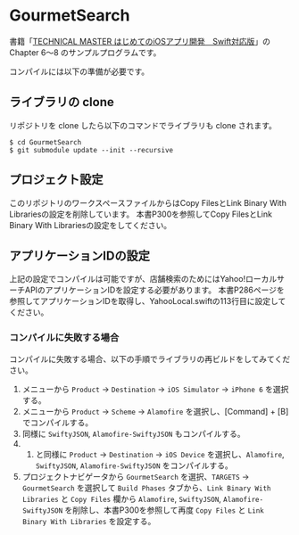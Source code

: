 # GourmetSearch
書籍「[TECHNICAL MASTER はじめてのiOSアプリ開発　Swift対応版](http://www.amazon.co.jp/dp/4798043656)」の Chapter 6〜8 のサンプルプログラムです。

コンパイルには以下の準備が必要です。

## ライブラリの clone

リポジトリを clone したら以下のコマンドでライブラリも clone されます。

```
$ cd GourmetSearch
$ git submodule update --init --recursive
```

## プロジェクト設定

このリポジトリのワークスペースファイルからはCopy FilesとLink Binary With Librariesの設定を削除しています。
本書P300を参照してCopy FilesとLink Binary With Librariesの設定をしてください。

## アプリケーションIDの設定

上記の設定でコンパイルは可能ですが、店舗検索のためにはYahoo!ローカルサーチAPIのアプリケーションIDを設定する必要があります。
本書P286ページを参照してアプリケーションIDを取得し、YahooLocal.swiftの113行目に設定してください。

### コンパイルに失敗する場合

コンパイルに失敗する場合、以下の手順でライブラリの再ビルドをしてみてください。

1. メニューから ``Product`` → ``Destination`` → ``iOS Simulator`` → ``iPhone 6`` を選択する。
2. メニューから ``Product`` → ``Scheme`` → ``Alamofire`` を選択し、[Command] + [B]でコンパイルする。
3. 同様に ``SwiftyJSON``, ``Alamofire-SwiftyJSON`` もコンパイルする。
4. 1. と同様に ``Product`` → ``Destination`` → ``iOS Device`` を選択し、``Alamofire``, ``SwiftyJSON``, ``Alamofire-SwiftyJSON`` をコンパイルする。
5. プロジェクトナビゲータから ``GourmetSearch`` を選択、``TARGETS`` → ``GourmetSearch`` を選択して ``Build Phases`` タブから、``Link Binary With Libraries`` と ``Copy Files`` 欄から ``Alamofire``, ``SwiftyJSON``, ``Alamofire-SwiftyJSON`` を削除し、本書P300を参照して再度 ``Copy Files`` と ``Link Binary With Libraries`` を設定する。

